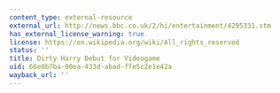 ```yaml
---
content_type: external-resource
external_url: http://news.bbc.co.uk/2/hi/entertainment/4295331.stm
has_external_license_warning: true
license: https://en.wikipedia.org/wiki/All_rights_reserved
status: ''
title: Dirty Harry Debut for Videogame
uid: 66e0b7ba-00ea-433d-abad-ffe5c2e1e42a
wayback_url: ''
---
```

